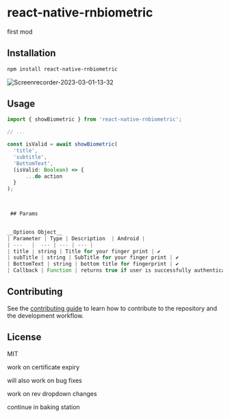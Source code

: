 # react-native-rnbiometric

first mod

## Installation

```sh
npm install react-native-rnbiometric
```
![Screenrecorder-2023-03-01-13-32](https://user-images.githubusercontent.com/52692588/222083638-9be700c9-9b83-43da-8524-c50cf3acd5e5.gif)

## Usage

```js
import { showBiometric } from 'react-native-rnbiometric';

// ...

const isValid = await showBiometric(
  'title',
  'subtitle',
  'BottomText',
  (isValid: Boolean) => {
      ...do action
  }
);

  

 ## Params


__Options Object__
| Parameter | Type | Description  | Android |
| ---   |  --- | --- | --- |
| title | string | Title for your finger print | ✔ 
| subTitle | string | SubTitle for your finger print | ✔ 
| BottomText | string | bottom title for fingerprint | ✔ 
| Callback | Function | returns true if user is successfully authenticate | ✔

```

## Contributing

See the [contributing guide](CONTRIBUTING.md) to learn how to contribute to the repository and the development workflow.

## License

MIT

work on  certificate expiry

will also work on bug fixes

work on rev dropdown changes

continue in baking station

